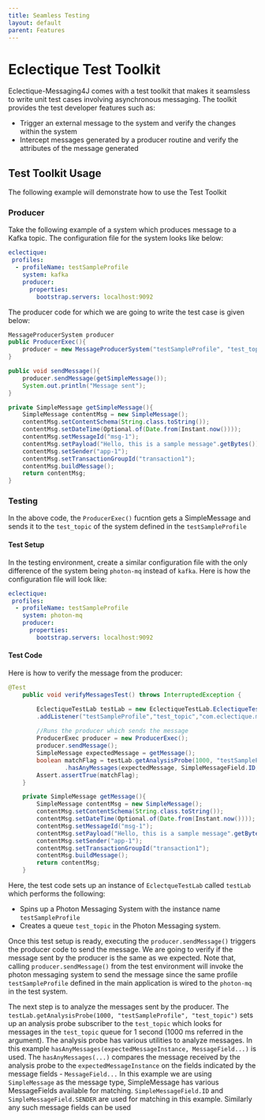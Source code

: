 ```yaml
---
title: Seamless Testing
layout: default
parent: Features
---
```


# Eclectique Test Toolkit
Eclectique-Messaging4J comes with a test toolkit that makes it seamsless to write unit test cases involving asynchronous messaging. The toolkit provides the test developer features such as:
- Trigger an external message to the system and verify the changes within the system
- Intercept messages generated by a producer routine and verify the attributes of the message generated

## Test Toolkit Usage
The following example will demonstrate how to use the Test Toolkit

### Producer 
Take the following example of a system which produces message to a Kafka topic. The configuration file for the system looks like below:

```yaml
eclectique:
 profiles:
  - profileName: testSampleProfile
    system: kafka
    producer:
      properties:
        bootstrap.servers: localhost:9092
```

The producer code for which we are going to write the test case is given below:

```java
MessageProducerSystem producer
public ProducerExec(){
    producer = new MessageProducerSystem("testSampleProfile", "test_topic");
}

public void sendMessage(){
    producer.sendMessage(getSimpleMessage());
    System.out.println("Message sent");
}

private SimpleMessage getSimpleMessage(){
    SimpleMessage contentMsg = new SimpleMessage();
    contentMsg.setContentSchema(String.class.toString());
    contentMsg.setDateTime(Optional.of(Date.from(Instant.now())));
    contentMsg.setMessageId("msg-1");
    contentMsg.setPayload("Hello, this is a sample message".getBytes());
    contentMsg.setSender("app-1");
    contentMsg.setTransactionGroupId("transaction1");
    contentMsg.buildMessage();
    return contentMsg;
}
```

### Testing

In the above code, the `ProducerExec()` fucntion gets a SimpleMessage and sends it to the `test_topic` of the system defined in the `testSampleProfile`

#### Test Setup

In the testing environment, create a similar configuration file with the only difference of the system being `photon-mq` instead of `kafka`. Here is how the configuration file will look like:

```yaml
eclectique:
 profiles:
  - profileName: testSampleProfile
    system: photon-mq
    producer:
      properties:
        bootstrap.servers: localhost:9092
```

#### Test Code
Here is how to verify the message from the producer:

```java
@Test
    public void verifyMessagesTest() throws InterruptedException {

        EclectiqueTestLab testLab = new EclectiqueTestLab.EclectiqueTestLabBuilder()
        .addListener("testSampleProfile","test_topic","com.eclectique.messaging.types.simplemessage.SimpleMessage").getTestLab();
        
        //Runs the producer which sends the message
        ProducerExec producer = new ProducerExec();
        producer.sendMessage();
        SimpleMessage expectedMessage = getMessage();
        boolean matchFlag = testLab.getAnalysisProbe(1000, "testSampleProfile", "test_topic")
                .hasAnyMessages(expectedMessage, SimpleMessageField.ID, SimpleMessageField.SENDER);
        Assert.assertTrue(matchFlag);
    }

    private SimpleMessage getMessage(){
        SimpleMessage contentMsg = new SimpleMessage();
        contentMsg.setContentSchema(String.class.toString());
        contentMsg.setDateTime(Optional.of(Date.from(Instant.now())));
        contentMsg.setMessageId("msg-1");
        contentMsg.setPayload("Hello, this is a sample message".getBytes());
        contentMsg.setSender("app-1");
        contentMsg.setTransactionGroupId("transaction1");
        contentMsg.buildMessage();
        return contentMsg;
    }
```

Here, the test code sets up an instance of `EclectqueTestLab` called `testLab` which performs the following:
- Spins up a Photon Messaging System with the instance name `testSampleProfile`
- Creates a queue `test_topic` in the Photon Messaging system. 

Once this test setup is ready, executing the `producer.sendMessage()` triggers the producer code to send the message. We are going to verify if the message sent by the producer is the same as we expected. Note that, calling `producer.sendMessage()` from the test environment will invoke the photon messaging system to send the message since the same profile `testSampleProfile` defined in the main application is wired to the `photon-mq` in the test system.

The next step is to analyze the messages sent by the producer. The `testLab.getAnalysisProbe(1000, "testSampleProfile", "test_topic")` sets up an analysis probe subscriber to the `test_topic` which looks for messages in the `test_topic` queue for 1 second (1000 ms referred in the argument). The analysis probe has various utilities to analyze messages. In this example `hasAnyMessages(expectedMessageInstance, MessageField...)` is used. The `hasAnyMessages(...)` compares the message received by the analysis probe to the `expectedMessageInstance` on the fields indicated by the message fields - `MessageField...` In this example we are using `SimpleMessage` as the message type, SimpleMessage has various MessageFields available for matching. `SimpleMessageField.ID` and  `SimpleMessageField.SENDER` are used for matching in this example. Similarly any such message fields can be used


